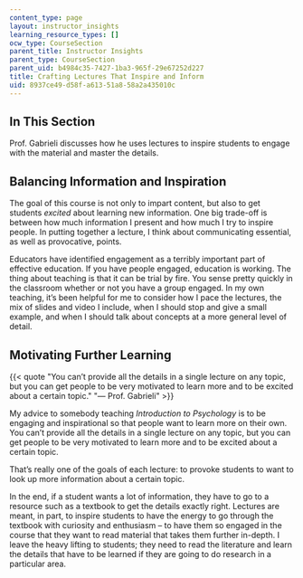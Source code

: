```yaml
---
content_type: page
layout: instructor_insights
learning_resource_types: []
ocw_type: CourseSection
parent_title: Instructor Insights
parent_type: CourseSection
parent_uid: b4984c35-7427-1ba3-965f-29e67252d227
title: Crafting Lectures That Inspire and Inform
uid: 8937ce49-d58f-a613-51a8-58a2a435010c
---
```


In This Section
---------------

Prof. Gabrieli discusses how he uses lectures to inspire students to engage with the material and master the details.

Balancing Information and Inspiration
-------------------------------------

The goal of this course is not only to impart content, but also to get students _excited_ about learning new information. One big trade-off is between how much information I present and how much I try to inspire people. In putting together a lecture, I think about communicating essential, as well as provocative, points. 

Educators have identified engagement as a terribly important part of effective education. If you have people engaged, education is working. The thing about teaching is that it can be trial by fire. You sense pretty quickly in the classroom whether or not you have a group engaged. In my own teaching, it’s been helpful for me to consider how I pace the lectures, the mix of slides and video I include, when I should stop and give a small example, and when I should talk about concepts at a more general level of detail. 

Motivating Further Learning
---------------------------

{{< quote "You can’t provide all the details in a single lecture on any topic, but you can get people to be very motivated to learn more and to be excited about a certain topic." "— Prof. Gabrieli" >}}

My advice to somebody teaching _Introduction_ _to Psychology_ is to be engaging and inspirational so that people want to learn more on their own. You can’t provide all the details in a single lecture on any topic, but you can get people to be very motivated to learn more and to be excited about a certain topic.

That’s really one of the goals of each lecture: to provoke students to want to look up more information about a certain topic.

In the end, if a student wants a lot of information, they have to go to a resource such as a textbook to get the details exactly right. Lectures are meant, in part, to inspire students to have the energy to go through the textbook with curiosity and enthusiasm – to have them so engaged in the course that they want to read material that takes them further in-depth. I leave the heavy lifting to students; they need to read the literature and learn the details that have to be learned if they are going to do research in a particular area.